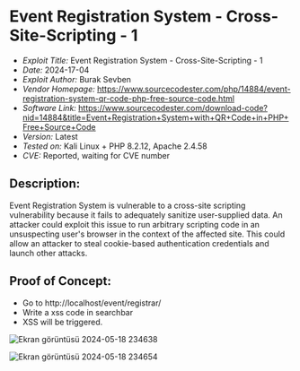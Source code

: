 # Event Registration System - Cross-Site-Scripting - 1
+ *Exploit Title:* Event Registration System - Cross-Site-Scripting - 1
+ *Date:* 2024-17-04
+ *Exploit Author:* Burak Sevben
+ *Vendor Homepage:* https://www.sourcecodester.com/php/14884/event-registration-system-qr-code-php-free-source-code.html
+ *Software Link:* https://www.sourcecodester.com/download-code?nid=14884&title=Event+Registration+System+with+QR+Code+in+PHP+Free+Source+Code
+ *Version:* Latest
+ *Tested on:* Kali Linux + PHP 8.2.12, Apache 2.4.58
+ *CVE:* Reported, waiting for CVE number

## Description:
Event Registration System is vulnerable to a cross-site scripting vulnerability because it fails to adequately sanitize user-supplied data. An attacker could exploit this issue to run arbitrary scripting code in an unsuspecting user's browser in the context of the affected site. This could allow an attacker to steal cookie-based authentication credentials and launch other attacks.


## Proof of Concept:
+ Go to http://localhost/event/registrar/
+ Write a xss code in searchbar
+ XSS will be triggered.

![Ekran görüntüsü 2024-05-18 234638](https://github.com/BurakSevben/CVEs/assets/117217689/cd64093f-34fa-4810-bded-7e13ff253917)


![Ekran görüntüsü 2024-05-18 234654](https://github.com/BurakSevben/CVEs/assets/117217689/ca8334fa-b7a7-400b-b66a-f5c28e2b6363)

